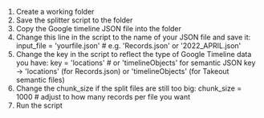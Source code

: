1. Create a working folder
2. Save the splitter script to the folder
3. Copy the Google timeline JSON file into the folder
4. Change this line in the script to the name of your JSON file and save it:
          input_file = 'yourfile.json'     # e.g. 'Records.json' or '2022_APRIL.json'
6. Change the key in the script to reflect the type of Google Timeline data you have:
          key         = 'locations'        # or 'timelineObjects' for semantic JSON
     key → 'locations' (for Records.json) or 'timelineObjects' (for Takeout semantic files)
8. Change the chunk_size if the split files are still too big:
          chunk_size  = 1000               # adjust to how many records per file you want
9. Run the script
